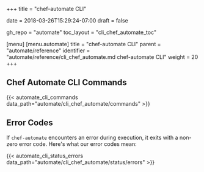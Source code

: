 +++
title = "chef-automate CLI"

date = 2018-03-26T15:29:24-07:00
draft = false

gh_repo = "automate"
toc_layout = "cli_chef_automate_toc"

[menu]
  [menu.automate]
    title = "chef-automate CLI"
    parent = "automate/reference"
    identifier = "automate/reference/cli_chef_automate.md chef-automate CLI"
    weight = 20
+++

## Chef Automate CLI Commands

{{< automate_cli_commands data_path="automate/cli_chef_automate/commands" >}}

## Error Codes

If `chef-automate` encounters an error during execution, it exits with a non-zero
error code. Here's what our error codes mean:

{{< automate_cli_status_errors data_path="automate/cli_chef_automate/status/errors" >}}
